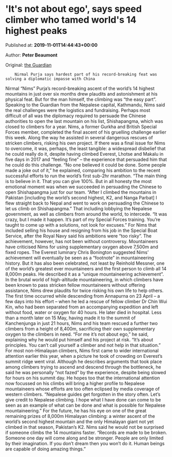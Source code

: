 
# 'It's not about ego', says speed climber who tamed world's 14 highest peaks

Published at: **2019-11-01T14:44:43+00:00**

Author: **Peter Beaumont**

Original: [the Guardian](https://www.theguardian.com/world/2019/nov/01/nirmal-nims-purja-speed-climber-worlds-14-highest-peaks-everest)


        Nirmal Purja says hardest part of his record-breaking feat was solving a diplomatic impasse with China
      
Nirmal “Nims” Purja’s record-breaking ascent of the world’s 14 highest mountains in just over six months drew plaudits and astonishment at his physical feat. But for the man himself, the climbing was “the easy part”.
Speaking to the Guardian from the Nepalese capital, Kathmandu, Nims said the real challenges were the logistics and fundraising.
Perhaps most difficult of all was the diplomacy required to persuade the Chinese authorities to open the last mountain on his list, Shishapangma, which was closed to climbers for a year.
Nims, a former Gurkha and British Special Forces member, completed the final ascent of his gruelling challenge earlier this week. Along the way he assisted in several dangerous rescues of stricken climbers, risking his own project.
If there was a final issue for Nims to overcome, it was, perhaps, the least tangible: a widespread disbelief that he could really do it, despite having climbed Everest, Lhotse and Makalu in five days in 2017 and “feeling fine” – the experience that persuaded him that he could do this challenge.
“No one believed it could be done. Some people made a joke out of it,” he explained, comparing his ambition to the recent successful efforts to run the world’s first sub-2hr marathon.
“The main thing is to believe in it. That you can give 100%. But in all honesty the most emotional moment was when we succeeded in persuading the Chinese to open Shishapangma just for our team.
“After I climbed the mountains in Pakistan [including the world’s second highest, K2, and Nanga Parbat] I flew straight back to Nepal and went to work on persuading the Chinese to let us climb on Shishapangma.”
That including lobbying the Nepalese government, as well as climbers from around the world, to intercede.
“It was crazy, but I made it happen. It’s part of my Special Forces training. You’re taught to come up with a solutions, not look for excuses.”
For Nims that included selling his house and resigning from his job in the Special Boat Service, after the Royal Navy said his ambitions were “too risky”.
The achievement, however, has not been without controversy. Mountaineers have criticised Nims for using supplementary oxygen above 7,500m and fixed ropes. The Everest luminary Chris Bonington suggested Nims’ achievement will eventually be seen as a “footnote” in mountaineering history.
But it has also been celebrated, not least by Reinhold Messner, one of the world’s greatest ever mountaineers and the first person to climb all 14 8,000m peaks. He described it as a “unique mountaineering achievement”.
In the brutal world of high-altitude mountaineering, in which climbers have been known to pass stricken fellow mountaineers without offering assistance, Nims drew plaudits for twice risking his own life to help others.
The first time occurred while descending from Annapurna on 23 April – a few days into his effort – when he led a rescue of fellow climber Dr Chin Wui Kin, who had been separated from an accompanying expedition and left without food, water or oxygen for 40 hours. He later died in hospital.
Less than a month later on 15 May, having made it to the summit of Kanchenjunga in just 21 hours, Nims and his team rescued a further two climbers from a height of 8,400m, sacrificing their own supplementary oxygen to the climbers in need.
“For me it’s not about ego,” he said, explaining why he would put himself and his project at risk. “It’s about principles. You can’t call yourself a climber and not help in that situation.”
For most non-Himalayan climbers, Nims first came to wider international attention earlier this year, when a picture he took of crowding on Everest’s summit ridge went viral.
Although he describes arguments that took place among climbers trying to ascend and descend through the bottleneck, he said he was personally “not fazed” by the experience, despite being slowed for hours on his summit day.
He hopes too that the international attention now focussed on his climbs will bring a higher profile to Nepalese mountaineers whose efforts are too often eclipsed by media coverage of western climbers.
“Nepalese guides get forgotten in the story often. Let’s give credit to Nepalese climbing. I hope what I have done can come to be seen as an example of what can be done and what is possible for Nepalese mountaineering.”
For the future, he has his eye on one of the great remaining prizes of 8,000m Himalayan climbing: a winter ascent of the world’s second highest mountain and the only Himalayan giant not yet climbed in that season, Pakistan’s K2.
Nims said he would not be surprised if someone climbs the 14 mountains faster.
“Records are made to be broken. Someone one day will come along and be stronger. People are only limited by their imagination. If you don’t dream then you won’t do it. Human beings are capable of doing amazing things.”
